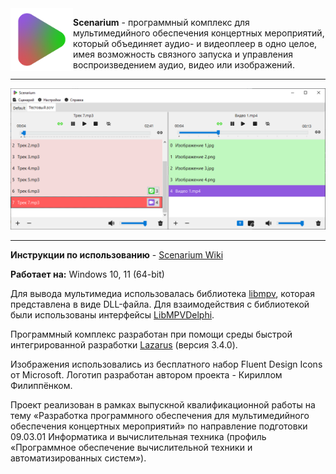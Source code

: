 <img align="left" width="100px" src="./icons/logo.png" alt="Логотип проекта">

**Scenarium** - программный комплекс для мультимедийного обеспечения концертных мероприятий, который объединяет аудио- и видеоплеер в одно целое, имея возможность связного запуска и управления  воспроизведением аудио, видео или изображений.

---

![Предпросмотр программного комплекса](./images/Scenarium_Preview.png)

---

**Инструкции по использованию** - [Scenarium Wiki](https://github.com/kfilippenok/Scenarium/wiki)

**Работает на:** Windows 10, 11 (64-bit)

Для вывода мультимедиа использовалась библиотека [libmpv](https://github.com/mpv-player/mpv), которая представлена в виде DLL-файла. Для взаимодействия с библиотекой были использованы интерфейсы [LibMPVDelphi](https://github.com/nbuyer/LibMPVDelphi). 

Программный комплекс разработан при помощи среды быстрой интегрированной разработки [Lazarus](https://www.lazarus-ide.org/) (версия 3.4.0).

Изображения использовались из бесплатного набор Fluent Design Icons от Microsoft. Логотип разработан автором проекта - Кириллом Филиппёнком.

Проект реализован в рамках выпускной квалификационной работы на тему «Разработка программного обеспечения для мультимедийного обеспечения концертных мероприятий» по направление подготовки 09.03.01 Информатика и вычислительная техника
(профиль «Программное обеспечение вычислительной техники и автоматизированных систем»).
